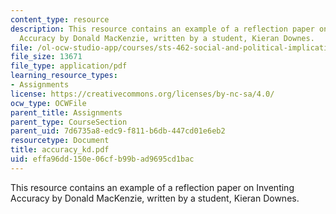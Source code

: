 ```yaml
---
content_type: resource
description: This resource contains an example of a reflection paper on Inventing
  Accuracy by Donald MacKenzie, written by a student, Kieran Downes.
file: /ol-ocw-studio-app/courses/sts-462-social-and-political-implications-of-technology-spring-2006/effa96dd150e06cfb99bad9695cd1bac_accuracy_kd.pdf
file_size: 13671
file_type: application/pdf
learning_resource_types:
- Assignments
license: https://creativecommons.org/licenses/by-nc-sa/4.0/
ocw_type: OCWFile
parent_title: Assignments
parent_type: CourseSection
parent_uid: 7d6735a8-edc9-f811-b6db-447cd01e6eb2
resourcetype: Document
title: accuracy_kd.pdf
uid: effa96dd-150e-06cf-b99b-ad9695cd1bac
---
```

This resource contains an example of a reflection paper on Inventing Accuracy by Donald MacKenzie, written by a student, Kieran Downes.